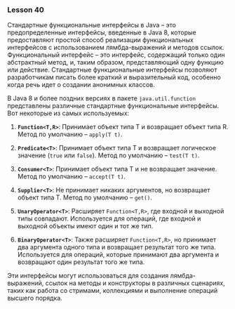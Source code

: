 ### Lesson 40


Стандартные функциональные интерфейсы в Java – это предопределенные интерфейсы, введенные в Java 8, которые предоставляют простой способ реализации функциональных интерфейсов с использованием лямбда-выражений и методов ссылок. Функциональный интерфейс – это интерфейс, содержащий только один абстрактный метод, и, таким образом, представляющий одну функцию или действие. Стандартные функциональные интерфейсы позволяют разработчикам писать более краткий и выразительный код, особенно когда речь идет о создании анонимных классов.

В Java 8 и более поздних версиях в пакете `java.util.function` представлены различные стандартные функциональные интерфейсы. Вот некоторые из самых используемых:

1. **`Function<T,R>`**: Принимает объект типа T и возвращает объект типа R. Метод по умолчанию – `apply(T t)`.

2. **`Predicate<T>`**: Принимает объект типа T и возвращает логическое значение (`true` или `false`). Метод по умолчанию – `test(T t)`.

3. **`Consumer<T>`**: Принимает объект типа T и не возвращает значение. Метод по умолчанию – `accept(T t)`.

4. **`Supplier<T>`**: Не принимает никаких аргументов, но возвращает объект типа T. Метод по умолчанию – `get()`.

5. **`UnaryOperator<T>`**: Расширяет `Function<T,R>`, где входной и выходной типы совпадают. Используется для операций, где входной и выходной объекты имеют один и тот же тип.

6. **`BinaryOperator<T>`**: Также расширяет `Function<T,R>`, но принимает два аргумента одного типа и возвращает результат того же типа. Используется для операций, которые принимают два аргумента и возвращают один результат того же типа.

Эти интерфейсы могут использоваться для создания лямбда-выражений, ссылок на методы и конструкторы в различных сценариях, таких как работа со стримами, коллекциями и выполнение операций высшего порядка.


